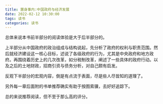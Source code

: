 ```yaml
---
title: 置身事内:中国政府与经济发展
date: 2022-02-12 10:30:00
tags: 读书
categories: 读书
---
```


总体来说本书前半部分的阅读体验是大于后半部分的。

<!-- more -->

上半部分从中国政府的政治组成与结构说起，先分析了政府的权利与职责范围。然后就经济建设这一核心目标，述说了各级政府的行为，尤其是中央政府和地方政府。再围绕着历史上的几次改革，如分税制改革，阐述了一些具体的政府行动。以及之后的土地财政，招商引资与债务分析，对自己颇有启发。

反观下半部分的宏观内容，倒是有点流于表面，尽是些人尽皆知的道理了。

另外每一章后面附的书单推荐确实有助于按图索骥，去好好追踪下。

总的来说推荐阅读，但不至于那么高的评分。